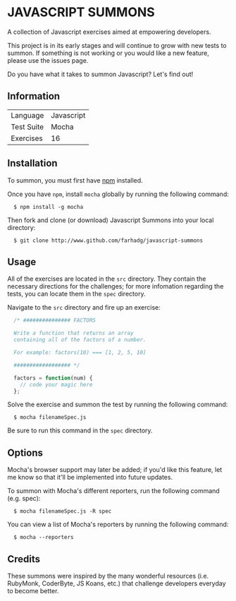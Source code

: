 JAVASCRIPT SUMMONS 
==================

A collection of Javascript exercises aimed at empowering developers.

This project is in its early stages and will continue to grow with new tests to summon. If something is not working or you would like a new feature, please use the issues page.

Do you have what it takes to summon Javascript? Let's find out!

## Information

<table>
<tr>
<td>Language</td>
<td>Javascript</td>
</tr>

<tr>
<td>Test Suite</td>
<td>Mocha</td>
</tr>

<tr>
<td>Exercises</td>
<td>16</td>
</tr>
</table>

## Installation

To summon, you must first have <a href="https://github.com/isaacs/npm">npm</a> installed.

Once you have `npm`, install `mocha` globally by running the following command:

```
  $ npm install -g mocha
``` 

Then fork and clone (or download) Javascript Summons into your local directory:

```
  $ git clone http://www.github.com/farhadg/javascript-summons
```

## Usage

All of the exercises are located in the `src` directory. They contain the necessary directions for the challenges; for more infomation regarding the tests, you can locate them in the `spec` directory.

Navigate to the `src` directory and fire up an exercise:

```javascript
  /* ############### FACTORS

  Write a function that returns an array 
  containing all of the factors of a number.

  For example: factors(10) === [1, 2, 5, 10]

  ################## */

  factors = function(num) {
    // code your magic here
  };
```
Solve the exercise and summon the test by running the following command:

```
  $ mocha filenameSpec.js
```

Be sure to run this command in the `spec` directory.

## Options

Mocha's browser support may later be added; if you'd like this feature, let me know so that it'll be implemented into future updates.

To summon with Mocha's different reporters, run the following command (e.g. spec):

```
  $ mocha filenameSpec.js -R spec
``` 

You can view a list of Mocha's reporters by running the following command:

```
  $ mocha --reporters
```

## Credits

These summons were inspired by the many wonderful resources (i.e. RubyMonk, CoderByte, JS Koans, etc.) that challenge developers everyday to become better.